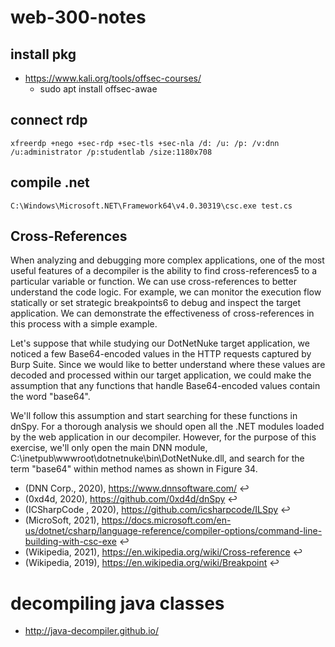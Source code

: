# web-300-notes


## install pkg
- https://www.kali.org/tools/offsec-courses/
  - sudo apt install offsec-awae

## connect rdp 
```xfreerdp +nego +sec-rdp +sec-tls +sec-nla /d: /u: /p: /v:dnn /u:administrator /p:studentlab /size:1180x708```

## compile .net 
```C:\Windows\Microsoft.NET\Framework64\v4.0.30319\csc.exe test.cs```

## Cross-References
When analyzing and debugging more complex applications, one of the most useful features of a decompiler is the ability to find cross-references5 to a particular variable or function. We can use cross-references to better understand the code logic. For example, we can monitor the execution flow statically or set strategic breakpoints6 to debug and inspect the target application. We can demonstrate the effectiveness of cross-references in this process with a simple example.

Let's suppose that while studying our DotNetNuke target application, we noticed a few Base64-encoded values in the HTTP requests captured by Burp Suite. Since we would like to better understand where these values are decoded and processed within our target application, we could make the assumption that any functions that handle Base64-encoded values contain the word "base64".

We'll follow this assumption and start searching for these functions in dnSpy. For a thorough analysis we should open all the .NET modules loaded by the web application in our decompiler. However, for the purpose of this exercise, we'll only open the main DNN module, C:\inetpub\wwwroot\dotnetnuke\bin\DotNetNuke.dll, and search for the term "base64" within method names as shown in Figure 34.

- (DNN Corp., 2020), https://www.dnnsoftware.com/ ↩︎
- (0xd4d, 2020), https://github.com/0xd4d/dnSpy ↩︎
- (ICSharpCode , 2020), https://github.com/icsharpcode/ILSpy ↩︎
- (MicroSoft, 2021), https://docs.microsoft.com/en-us/dotnet/csharp/language-reference/compiler-options/command-line-building-with-csc-exe ↩︎
- (Wikipedia, 2021), https://en.wikipedia.org/wiki/Cross-reference ↩︎
- (Wikipedia, 2019), https://en.wikipedia.org/wiki/Breakpoint ↩︎

# decompiling java classes
- http://java-decompiler.github.io/
